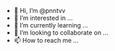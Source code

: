 - 👋 Hi, I’m @pnntvv
- 👀 I’m interested in ...
- 🌱 I’m currently learning ...
- 💞️ I’m looking to collaborate on ...
- 📫 How to reach me ...

<!---
pnntvv/pnntvv is a ✨ special ✨ repository because its `README.md` (this file) appears on your GitHub profile.
You can click the Preview link to take a look at your changes.
--->
